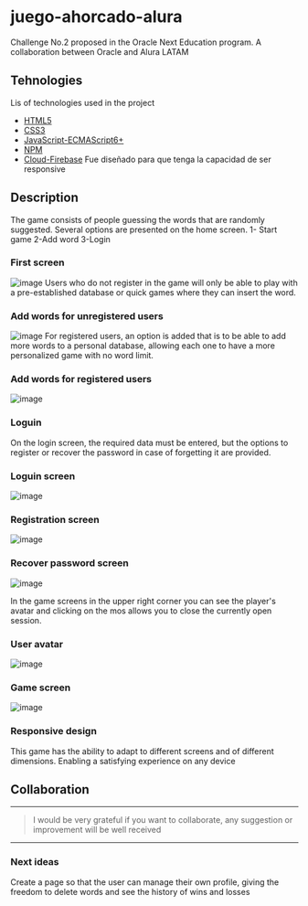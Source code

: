 # juego-ahorcado-alura


Challenge No.2 proposed in the Oracle Next Education program. A collaboration between Oracle and Alura LATAM

## Tehnologies
Lis of technologies used in the project
* [HTML5](https://developer.mozilla.org/en-US/docs/Glossary/HTML5)
* [CSS3](https://developer.mozilla.org/en-US/docs/Web/CSS)
* [JavaScript-ECMAScript6+](https://developer.mozilla.org/en-US/docs/Web/JavaScript)
* [NPM](https://www.npmjs.com/)
* [Cloud-Firebase](https://firebase.google.com/?gclid=Cj0KCQjwsrWZBhC4ARIsAGGUJuo_1cIOrGwzpBXxQRki3mSVC5HIKqCa_jO_GfOEoHpp0DBr3GK0w8saAjk6EALw_wcB&gclsrc=aw.ds)
Fue diseñado para que tenga la capacidad de ser responsive

## Description
The game consists of people guessing the words that are randomly suggested.
Several options are presented on the home screen.
1- Start game
2-Add word
3-Login
### First screen
![image](https://user-images.githubusercontent.com/105893520/192074509-281e15c9-216f-4fc3-a91d-67ceb7e4db22.png)
Users who do not register in the game will only be able to play with a pre-established database or quick games where they can insert the word.
### Add words for unregistered users
![image](https://user-images.githubusercontent.com/105893520/192074535-9f1dfe27-e1bb-4ae1-b58d-8984a930c72d.png)
For registered users, an option is added that is to be able to add more words to a personal database, allowing each one to have a more personalized game with no word limit.
### Add words for registered users
![image](https://user-images.githubusercontent.com/105893520/192074601-f6a0637e-58df-42fc-a5fe-9fe7749988e1.png)

### Loguin
On the login screen, the required data must be entered, but the options to register or recover the password in case of forgetting it are provided.
### Loguin screen
![image](https://user-images.githubusercontent.com/105893520/192074734-6d0fdc6b-169d-41b1-b689-a13093e6c989.png)
### Registration screen
![image](https://user-images.githubusercontent.com/105893520/192074765-5f2f3654-a5ff-41c6-80a1-77d6294daf1e.png)
### Recover password screen
![image](https://user-images.githubusercontent.com/105893520/192074785-6a8b7790-8852-4b94-bdbf-630c5fd0f829.png)


In the game screens in the upper right corner you can see the player's avatar and clicking on the mos allows you to close the currently open session.
### User avatar
![image](https://user-images.githubusercontent.com/105893520/192074701-72ba4942-8d42-4c51-adf3-3054d1ebc197.png)
### Game screen
![image](https://user-images.githubusercontent.com/105893520/192074673-0e33e674-6f16-40d3-a538-3b901f0afe16.png)

### Responsive design
This game has the ability to adapt to different screens and of different dimensions. Enabling a satisfying experience on any device

## Collaboration
***
> I would be very grateful if you want to collaborate, any suggestion or improvement will be well received
***
### Next ideas
Create a page so that the user can manage their own profile, giving the freedom to delete words and see the history of wins and losses